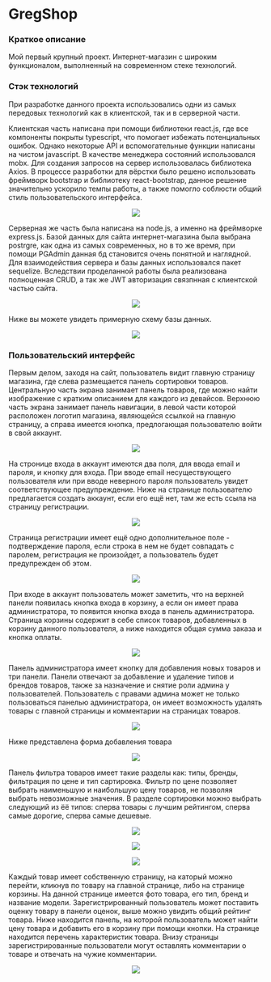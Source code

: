 # GregShop
<h3>Краткое описание</h3>

<p>
Мой первый крупный проект. Интернет-магазин с широким функционалом, выполненный на современном стеке технологий.
</p>
<h3>Стэк технологий</h3>
<p>
 При разработке данного проекта использовались одни из самых передовых технологий как в клиентской, так и в серверной части.
</p>
<p>
 Клиентская часть написана при помощи библиотеки react.js, где все компоненты покрыты typescript, что помогает избежать потенциальных ошибок. Однако некоторые API и вспомогательные функции написаны на чистом javascript. В качестве менеджера состояний использовался mobx. Для создания запросов на сервер использовалась библиотека Axios. В процессе разработки для вёрстки было решено использовать фреймворк bootstrap и библиотеку react-bootstrap, данное решение значительно ускорило темпы работы, а также помогло соблюсти общий стиль пользовательского интерфейса.
</p>
<p align="center">
<img src="https://github.com/GregWeb25/GregShop/blob/main/imgs/front.png" />
</p>
<p>
 Серверная же часть была написана на node.js, а именно на фреймворке express.js. Базой данных для сайта интернет-магазина была выбрана postrgre, как одна из самых современных, но в то же время, при помощи PGAdmin данная бд становится очень понятной и наглядной. Для взаимодействия сервера и базы данных использовался пакет sequelize. Вследствии проделанной работы была реализована полноценная CRUD, а так же JWT авторизация связпнная с клиентской частью сайта.
</p>
<p align="center">
<img src="https://github.com/GregWeb25/GregShop/blob/main/imgs/back.png" />
</p>
<p>
 Ниже вы можете увидеть примерную схему базы данных.
</p>
<p align="center">
<img src="https://github.com/GregWeb25/GregShop/blob/main/screenshots/db.png" />
</p>
<h3>Пользовательский интерфейс</h3>
<p>
Первым делом, заходя на сайт, пользователь видит главную страницу магазина, где слева размещается панель сортировки товаров. Центральную часть экрана занимает панель товаров, где можно найти изображение с кратким описанием для каждого из девайсов. Верхнюю часть экрана занимает панель навигации, в левой части которой расположен логотип магазина, являющейся ссылкой на главную страницу, а справа имеется кнопка, предлогающая пользователю войти в свой аккаунт.
</p>
<p align="center">
<img src="https://github.com/GregWeb25/GregShop/blob/main/screenshots/main-page.png" />
</p>
<p>
На стронице входа в аккаунт имеются два поля, для ввода email и пароля, и кнопку для входа. При вводе email несуществующего пользователя или при вводе неверного пароля пользователь увидет соответствующее предупреждение. Ниже на странице пользователю предлагается создать аккаунт, если его ещё нет, там же есть ссыла на страницу регистрации.
</p>
<p align="center">
<img src="https://github.com/GregWeb25/GregShop/blob/main/screenshots/login.png" />
</p>
<p>
Страница регистрации имеет ещё одно дополнительное поле - подтверждение пароля, если строка в нем не будет совпадать с паролем, регистрация не произойдет, а пользователь будет предупрежден об этом. 
</p>
<p align="center">
<img src="https://github.com/GregWeb25/GregShop/blob/main/screenshots/registration.png" />
</p>
<p>
При входе в аккаунт пользователь может заметить, что на верхней панели появилась кнопка входа в корзину, а если он имеет права администратора, то появится кнопка входа в панель администратора. Страница корзины содержит в себе список товаров, добавленных в корзину данного пользователя, а ниже находится общая сумма заказа и кнопка оплаты. 
</p>
<p align="center">
<img src="https://github.com/GregWeb25/GregShop/blob/main/screenshots/basket.png" />
</p>
<p>
Панель администратора имеет кнопку для добавления новых товаров и три панели. Панели отвечают за добавление и удаление типов и брендов товаров, также за назначение и снятие роли админа у пользователей. Пользователь с правами админа может не только пользоваться панелью администратора, он имеет возможность удалять товары с главной страницы и комментарии на страницах товаров.  
</p>
<p align="center">
<img src="https://github.com/GregWeb25/GregShop/blob/main/screenshots/admin-panel.png" />
</p>
<p>
Ниже представлена форма добавления товара
</p>
<p align="center">
<img src="https://github.com/GregWeb25/GregShop/blob/main/screenshots/creating-device.png" />
</p>
<p>
Панель фильтра товаров имеет такие разделы как: типы, бренды, фильтрация по цене и тип сартировка. Фильтр по цене позволяет выбрать наименьшую и наибольшую цену товаров, не позволяя выбрать невозможные значения. В разделе сортировки можно выбрать следующий из ёё типов: сперва товары с лучшим рейтингом, сперва самые дорогие, сперва самые дешевые.
</p>
<p align="center">
<img src="https://github.com/GregWeb25/GregShop/blob/main/screenshots/filters.png" />
</p>
<p align="center">
<img src="https://github.com/GregWeb25/GregShop/blob/main/screenshots/filter-by-cost.png" />
</p>
<p align="center">
<img src="https://github.com/GregWeb25/GregShop/blob/main/screenshots/sorts.png" />
</p>
<p>
Каждый товар имеет собственную страницу, на каторый можно перейти, кликнув по товару на главной странице, либо на странице корзины. На данной странице имеется фото товара, его тип, бренд и название модели. Зарегистрированный пользователь может поставить оценку товару в панели оценок, выше можно увидить общий рейтинг товара. Ниже находится панель, на которой пользователь может найти цену товара и добавить его в корзину при помощи кнопки. На странице находится перечень характеристик товара. Внизу страницы зарегистрированные пользователи могут оставлять комментарии о товаре и отвечать на чужие комментарии.
<p align="center">
<img src="https://github.com/GregWeb25/GregShop/blob/main/screenshots/device-page.png" />
</p>
</p>

